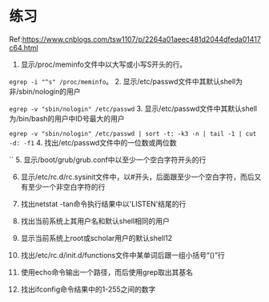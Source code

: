 # 练习

Ref:https://www.cnblogs.com/tsw1107/p/2264a01aeec481d2044dfeda01417c64.html

1. 显示/proc/meminfo文件中以大写或小写S开头的行。

  `egrep -i "^s" /proc/meminfo`。
2. 显示/etc/passwd文件中其默认shell为非/sbin/nologin的用户

   `egrep -v "sbin/nologin" /etc/passwd`
3. 显示/etc/passwd文件中其默认shell为/bin/bash的用户中ID号最大的用户
   
   `egrep -v "sbin/nologin" /etc/passwd | sort -t: -k3 -n | tail -1 | cut -d: -f1`
4. 找出/etc/passwd文件中的一位数或两位数

   ``
5. 显示/boot/grub/grub.conf中以至少一个空白字符开头的行

6. 显示/etc/rc.d/rc.sysinit文件中，以#开头，后面跟至少一个空白字符，而后又有至少一个非空白字符的行

7. 找出netstat -tan命令执行结果中以'LISTEN'结尾的行

8. 找出当前系统上其用户名和默认shell相同的用户

9. 显示当前系统上root或scholar用户的默认shell12

10. 找出/etc/rc.d/init.d/functions文件中某单词后跟一组小括号“()”行

11. 使用echo命令输出一个路径，而后使用grep取出其基名

12. 找出ifconfig命令结果中的1-255之间的数字
